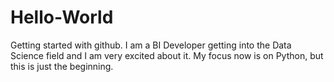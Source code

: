 # Hello-World
Getting started with github.
I am a BI Developer getting into the Data Science field and I am very excited about it.
My focus now is on Python, but this is just the beginning.
